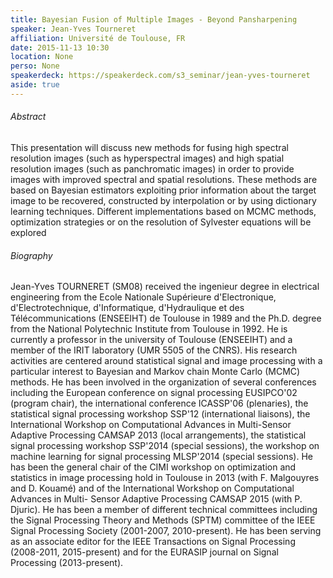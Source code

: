 ```yaml
---
title: Bayesian Fusion of Multiple Images - Beyond Pansharpening
speaker: Jean-Yves Tourneret
affiliation: Université de Toulouse, FR
date: 2015-11-13 10:30
location: None
perso: None
speakerdeck: https://speakerdeck.com/s3_seminar/jean-yves-tourneret
aside: true
---
```


###### Abstract
This presentation will discuss new methods for fusing high spectral
resolution images (such as hyperspectral images) and high spatial
resolution images (such as panchromatic images) in order to provide
images with improved spectral and spatial resolutions. These methods
are based on Bayesian estimators exploiting prior information about
the target image to be recovered, constructed by interpolation or by
using dictionary learning techniques. Different implementations based
on MCMC methods, optimization strategies or on the resolution of
Sylvester equations will be explored

###### Biography
Jean-Yves TOURNERET (SM08) received the ingenieur degree in electrical
engineering from the Ecole Nationale Supérieure d'Electronique,
d'Electrotechnique, d'Informatique, d'Hydraulique et des
Télécommunications (ENSEEIHT) de Toulouse in 1989 and the Ph.D. degree
from the National Polytechnic Institute from Toulouse in 1992. He is
currently a professor in the university of Toulouse (ENSEEIHT) and a
member of the IRIT laboratory (UMR 5505 of the CNRS). His research
activities are centered around statistical signal and image processing
with a particular interest to Bayesian and Markov chain Monte Carlo
(MCMC) methods. He has been involved in the organization of several
conferences including the European conference on signal processing
EUSIPCO'02 (program chair), the international conference ICASSP'06
(plenaries), the statistical signal processing workshop SSP'12
(international liaisons), the International Workshop on Computational
Advances in Multi-Sensor Adaptive Processing CAMSAP 2013 (local
arrangements), the statistical signal processing workshop SSP'2014
(special sessions), the workshop on machine learning for signal
processing MLSP'2014 (special sessions). He has been the general chair
of the CIMI workshop on optimization and statistics in image
processing hold in Toulouse in 2013 (with F. Malgouyres and D. Kouamé)
and of the International Workshop on Computational Advances in Multi-
Sensor Adaptive Processing CAMSAP 2015 (with P. Djuric). He has been a
member of different technical committees including the Signal
Processing Theory and Methods (SPTM) committee of the IEEE Signal
Processing Society (2001-2007, 2010-present). He has been serving as
an associate editor for the IEEE Transactions on Signal Processing
(2008-2011, 2015-present) and for the EURASIP journal on Signal
Processing (2013-present).